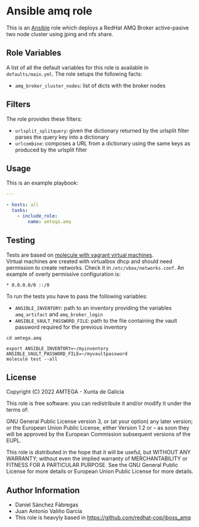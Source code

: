 # Ansible amq role

This is an [Ansible](http://www.ansible.com) role which deploys a RedHat AMQ Broker active-pasive two node cluster using jping and nfs share.

## Role Variables

A list of all the default variables for this role is available in `defaults/main.yml`. The role setups the following facts:

- `amq_broker_cluster_nodes`: list of dicts with the broker nodes

## Filters

The role provides these filters:

- `urlsplit_splitquery`: given the dictionary returned by the urlsplit filter parses the query key into a dictionary
- `urlcombine`: composes a URL from a dictionary using the same keys as produced by the urlsplit filter

## Usage

This is an example playbook:

```yaml
---

- hosts: all
  tasks:
    - include_role:
        name: amtega.amq
```

## Testing

Tests are based on [molecule with vagrant virtual machines](https://molecule.readthedocs.io/en/latest/installation.html).  
Virtual machines are created with virtualbox dhcp and should need permission to
create networks. Check it in `/etc/vbox/networks.conf`. An example of overly
permissive configuration is:

```
* 0.0.0.0/0 ::/0
```

To run the tests you have to pass the following variables:

- `ANSIBLE_INVENTORY`: path to an inventory providing the variables `amq_artifact` and `amq_broker_login`
- `ANSIBLE_VAULT_PASSWORD_FILE`: path to the file containing the vault password required for the previous inventory

```shell
cd amtega.amq

export ANSIBLE_INVENTORY=~/myinventory ANSIBLE_VAULT_PASSWORD_FILE=~/myvaultpassword
molecule test --all
```

## License

Copyright (C) 2022 AMTEGA - Xunta de Galicia

This role is free software: you can redistribute it and/or modify it under the terms of:

GNU General Public License version 3, or (at your option) any later version; or the European Union Public License, either Version 1.2 or – as soon they will be approved by the European Commission ­subsequent versions of the EUPL.

This role is distributed in the hope that it will be useful, but WITHOUT ANY WARRANTY; without even the implied warranty of MERCHANTABILITY or FITNESS FOR A PARTICULAR PURPOSE.  See the GNU General Public License for more details or European Union Public License for more details.

## Author Information

- Daniel Sánchez Fábregas
- Juan Antonio Valiño García
- This role is heavyly based in https://github.com/redhat-cop/jboss_amq
